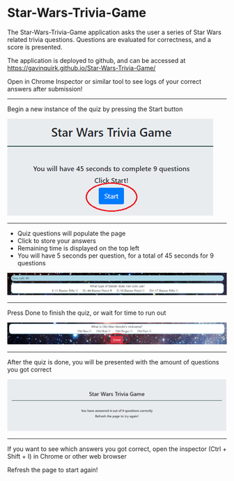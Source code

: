 # Star-Wars-Trivia-Game

The Star-Wars-Trivia-Game application asks the user a series of Star Wars related trivia questions. Questions are evaluated for correctness, and a score is presented.

The application is deployed to github, and can be accessed at https://gavinquirk.github.io/Star-Wars-Trivia-Game/

Open in Chrome Inspector or similar tool to see logs of your correct answers after submission!

<hr>

Begin a new instance of the quiz by pressing the Start button

<img src='./assets/images/readme-images/start-button.png'>

<hr>

  * Quiz questions will populate the page
  * Click to store your answers
  * Remaining time is displayed on the top left
  * You will have 5 seconds per question, for a total of 45 seconds for 9 questions

<img src='./assets/images/readme-images/time-left-and-answer.png'>

<hr>

Press Done to finish the quiz, or wait for time to run out

<img src='./assets/images/readme-images/done-button.png'>

<hr>

After the quiz is done, you will be presented with the amount of questions you got correct

<img src='./assets/images/readme-images/finish-page.png'>

<hr>

If you want to see which answers you got correct, open the inspector (Ctrl + Shift + I) in Chrome or other web browser

Refresh the page to start again!
